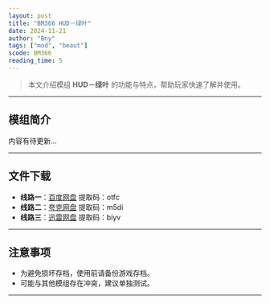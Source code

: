 ```yaml
---
layout: post
title: "BM366 HUD－绿叶"
date: 2024-11-21
author: "Bny"
tags: ["mod", "beaut"]
scode: BM366
reading_time: 5
---
```


> 本文介绍模组 **HUD－绿叶** 的功能与特点，帮助玩家快速了解并使用。

---

## 模组简介

内容有待更新...

---


## 文件下载
- **线路一**：[百度网盘](https://pan.baidu.com/s/1BxjuLFQIv1Xlcm43Jm6HCw?pwd=otfc)  提取码：otfc  
- **线路二**：[夸克网盘](https://pan.quark.cn/s/a5358fddf992?pwd=m5di)  提取码：m5di  
- **线路三**：[迅雷网盘](https://pan.xunlei.com/s/VOCCbWOGBY43ql3KgWuwREYiA1?pwd=biyv)  提取码：biyv  

---

## 注意事项
- 为避免损坏存档，使用前请备份游戏存档。
- 可能与其他模组存在冲突，建议单独测试。

---

